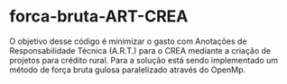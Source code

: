 # forca-bruta-ART-CREA
O objetivo desse código é minimizar o gasto com Anotações de Responsabilidade Técnica (A.R.T.) para o CREA mediante a criação de projetos para crédito rural. Para a solução está sendo implementado um método de força bruta gulosa paralelizado através do OpenMp.
